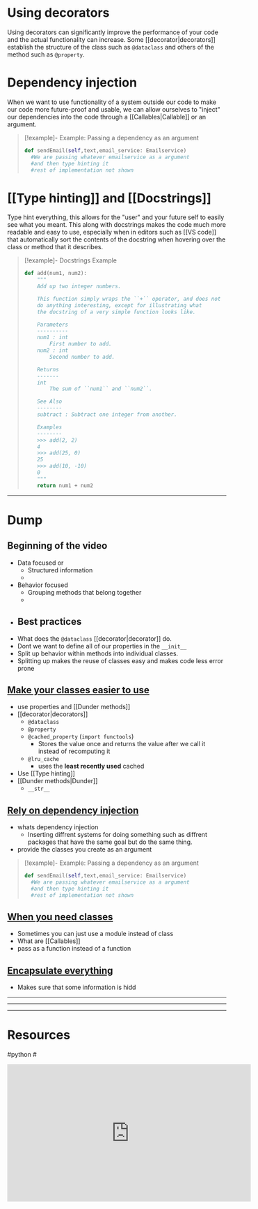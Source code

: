 

# Using decorators 
Using decorators can significantly improve the performance of your code and the actual functionality can increase. Some [[decorator|decorators]] establish the structure of the class such as `@dataclass` and others of the method such as `@property`.


# Dependency injection
When we want to use functionality of a system outside our code to make our code more future-proof and usable, we can allow ourselves to "inject" our dependencies into the code through a [[Callables|Callable]] or an argument.
> [!example]- Example: Passing a dependency as an argument 
> ``` python
> def sendEmail(self,text,email_service: Emailservice)
> 	#We are passing whatever emailservice as a argument
> 	#and then type hinting it 
> 	#rest of implementation not shown
> ```


# [[Type hinting]] and [[Docstrings]] 
Type hint everything, this allows for the "user" and your future self to easily see what you meant. This along with docstrings makes the code much more readable and easy to use, especially when in editors such as [[VS code]]  that automatically sort the contents of the docstring when hovering over the class or method that it describes.
> [!example]- Docstrings Example
> 
> ```python
> def add(num1, num2):
>     """
>     Add up two integer numbers.
> 
>     This function simply wraps the ``+`` operator, and does not
>     do anything interesting, except for illustrating what
>     the docstring of a very simple function looks like.
> 
>     Parameters
>     ----------
>     num1 : int
>         First number to add.
>     num2 : int
>         Second number to add.
> 
>     Returns
>     -------
>     int
>         The sum of ``num1`` and ``num2``.
> 
>     See Also
>     --------
>     subtract : Subtract one integer from another.
> 
>     Examples
>     --------
>     >>> add(2, 2)
>     4
>     >>> add(25, 0)
>     25
>     >>> add(10, -10)
>     0
>     """
>     return num1 + num2
> ```


---
# Dump

## Beginning of the video
- Data focused or 
	- Structured information
	- 
- Behavior focused 
	- Grouping methods that belong together
	- 
- Best practices
	- 
- What does the `@dataclass` [[decorator|decorator]] do.
- Dont we want to define all of our properties in the `__init__`
- Split up behavior within methods into individual classes.
- Splitting up makes the reuse of classes easy and makes code less error prone

## [Make your classes easier to use ](https://youtu.be/lX9UQp2NwTk?t=524)
- use properties and [[Dunder methods]]
- [[decorator|decorators]]
	- `@dataclass`
	- `@property`
	- `@cached_property` (`import functools`)
		- Stores the value once and returns the value after we call it instead of recomputing it 
	- `@lru_cache`
		- uses the **least recently used** cached
- Use [[Type hinting]]
- [[Dunder methods|Dunder]] 
	- `__str__` 



## [Rely on dependency injection](https://youtu.be/lX9UQp2NwTk?t=857)
- whats dependency injection
	- Inserting diffrent systems for doing something such as diffrent packages that have the same goal but do the same thing.
- provide the classes you create as an argument 

> [!example]- Example: Passing a dependency as an argument 
> ``` python
> def sendEmail(self,text,email_service: Emailservice)
> 	#We are passing whatever emailservice as a argument
> 	#and then type hinting it 
> 	#rest of implementation not shown
> ```

## [When you need classes](https://youtu.be/lX9UQp2NwTk?t=1062)
- Sometimes you can just use a module instead of class
- What are [[Callables]] 
- pass as a function instead of a function

## [Encapsulate everything](https://youtu.be/lX9UQp2NwTk?t=1365)
- Makes sure that some information is hidd


---


--- 

---
# Resources 
#python #
<iframe width="560" height="315" src="https://www.youtube.com/embed/lX9UQp2NwTk?si=MKnNLKMO4jU6IJT9" title="YouTube video player" frameborder="0" allow="accelerometer; autoplay; clipboard-write; encrypted-media; gyroscope; picture-in-picture; web-share" allowfullscreen></iframe>
